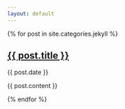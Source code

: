 ```yaml
---
layout: default
---
```


{% for post in site.categories.jekyll %}


<div class="blog-post">
    <h2 class="blog-post-title"> <a href="{{ post.url|prepend: site.baseurl }}">{{ post.title }}</a></h2>
    <p class="blog-post-meta">{{ post.date }}</p>
    {{ post.content }}

</div>


{% endfor %}